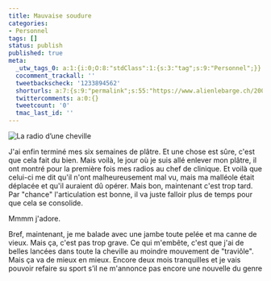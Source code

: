 ```yaml
---
title: Mauvaise soudure
categories:
- Personnel
tags: []
status: publish
published: true
meta:
  _utw_tags_0: a:1:{i:0;O:8:"stdClass":1:{s:3:"tag";s:9:"Personnel";}}
  cocomment_trackall: ''
  tweetbackscheck: '1233894562'
  shorturls: a:7:{s:9:"permalink";s:55:"https://www.alienlebarge.ch/2007/06/05/mauvaise-soudure/";s:7:"tinyurl";s:25:"https://tinyurl.com/amuxz4";s:4:"isgd";s:17:"https://is.gd/izwQ";s:5:"bitly";s:20:"https://bit.ly/3lfuaH";s:5:"snipr";s:22:"https://snipr.com/be4y3";s:5:"snurl";s:22:"https://snurl.com/be4y3";s:7:"snipurl";s:24:"https://snipurl.com/be4y3";}
  twittercomments: a:0:{}
  tweetcount: '0'
  tmac_last_id: ''
---
```

<img src="https://dlgjp9x71cipk.cloudfront.net/2007/06/radiocheville.png" alt="La radio d’une cheville" />

J'ai enfin terminé mes six semaines de plâtre. Et une chose est sûre, c'est que cela fait du bien.
Mais voilà, le jour où je suis allé enlever mon plâtre, il ont montré pour la première fois mes radios au chef de clinique. Et voilà que celui-ci me dit qu'il n'ont malheureusement mal vu, mais ma malléole était déplacée et qu'il auraient dû opérer.
Mais bon, maintenant c'est trop tard. Par "chance" l'articulation est bonne, il va juste falloir plus de temps pour que cela se consolide.

Mmmm j'adore.

Bref, maintenant, je me balade avec une jambe toute pelée et ma canne de vieux. Mais ça, c'est pas trop grave. Ce qui m'embête, c'est que j'ai de belles lancées dans toute la cheville au moindre mouvement de "traviôle". Mais ça va de mieux en mieux. Encore deux mois tranquilles et je vais pouvoir refaire su sport s’il ne m'annonce pas encore une nouvelle du genre
